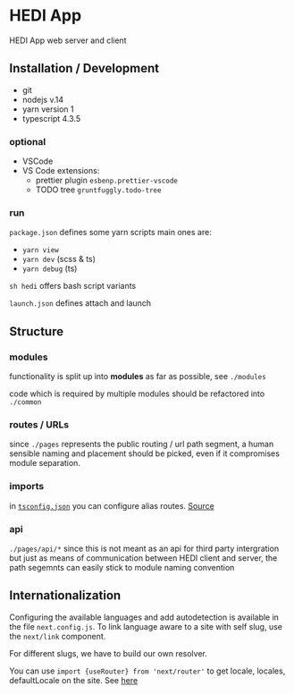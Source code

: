 # HEDI App

HEDI App web server and client

## Installation / Development

* git
* nodejs v.14
* yarn version 1
* typescript 4.3.5 

### optional

* VSCode
* VS Code extensions:
  * prettier plugin `esbenp.prettier-vscode`
  * TODO tree `gruntfuggly.todo-tree`

### run

`package.json` defines some yarn scripts
main ones are:
* `yarn view`
* `yarn dev` (scss & ts)
* `yarn debug` (ts)

`sh hedi` offers bash script variants

`launch.json` defines attach and launch

## Structure

### modules
functionality is split up into **modules** as far as possible, see `./modules`

code which is required by multiple modules should be refactored into `./common`

### routes / URLs

since `./pages` represents the public routing / url path segment, a human sensible naming and placement should be picked, even if it compromises module separation.

### imports 
in [`tsconfig.json`](./tsconfig.json) you can configure alias routes.
[Source](https://medium.com/@benjaminwfox/next-js-setup-config-for-testing-linting-and-absolute-imports-605959d7bd6f)

### api

`./pages/api/*` since this is not meant as an api for third party intergration but just as means of communication between HEDI client and server, the path segemnts can easily stick to module naming convention

## Internationalization

Configuring the available languages and add autodetection is available in the file `next.config.js`.
To link language aware to a site with self slug, use the `next/link` component.

For different slugs, we have to build our own resolver.

You can use `import {useRouter} from 'next/router'` to get locale, locales, defaultLocale on the site.
See [here](./pages/index.tsx)